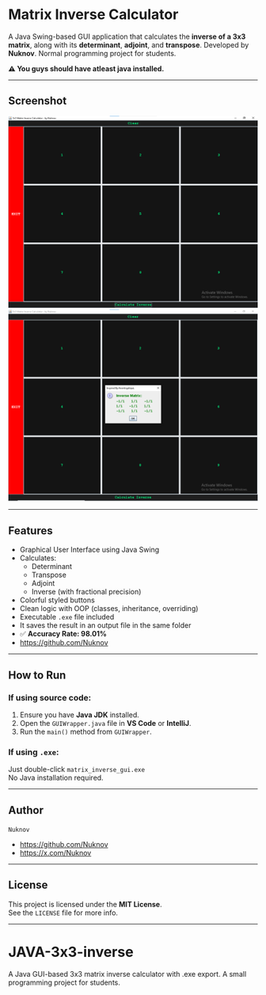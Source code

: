 # Matrix Inverse Calculator

A Java Swing-based GUI application that calculates the **inverse of a 3x3 matrix**, along with its **determinant**, **adjoint**, and **transpose**. Developed by **Nuknov**. Normal programming project for students.

**⚠️ You guys should have atleast java installed.**

---

## Screenshot

![Matrix Inverse GUI](screenshot.png)
![Matrix Inverse GUI](screenshot1.png)

---

## Features

- Graphical User Interface using Java Swing
- Calculates:
  - Determinant
  - Transpose
  - Adjoint
  - Inverse (with fractional precision)
- Colorful styled buttons
- Clean logic with OOP (classes, inheritance, overriding)
- Executable `.exe` file included
- It saves the result in an output file in the same folder
- ✅ **Accuracy Rate: 98.01%**
- https://github.com/Nuknov

---

## How to Run

### If using source code:

1. Ensure you have **Java JDK** installed.
2. Open the `GUIWrapper.java` file in **VS Code** or **IntelliJ**.
3. Run the `main()` method from `GUIWrapper`.

### If using `.exe`:

Just double-click `matrix_inverse_gui.exe`  
No Java installation required.

---

## Author
`Nuknov`  
- https://github.com/Nuknov
- https://x.com/Nuknov 
---

## License

This project is licensed under the **MIT License**.  
See the `LICENSE` file for more info.

---

# JAVA-3x3-inverse
A Java GUI-based 3x3 matrix inverse calculator with .exe export. A small programming project for students.



